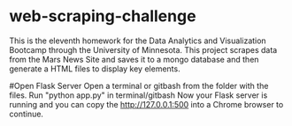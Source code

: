 # web-scraping-challenge
This is the eleventh homework for the Data Analytics and Visualization Bootcamp through the University of Minnesota. This project scrapes data from the Mars News Site and saves it to a mongo database and then generate a HTML files to display key elements. 

#Open Flask Server
Open a terminal or gitbash from the folder with the files. 
Run "python app.py" in terminal/gitbash
Now your Flask server is running and you can copy the http://127.0.0.1:500 into a Chrome browser to continue. 
